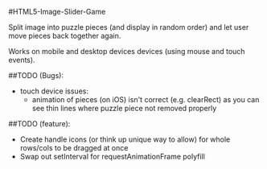 #HTML5-Image-Slider-Game

Split image into puzzle pieces (and display in random order) and let user move pieces back together again.

Works on mobile and desktop devices devices (using mouse and touch events).

##TODO (Bugs):
* touch device issues:
    * animation of pieces (on iOS) isn't correct (e.g. clearRect) as you can see thin lines where puzzle piece not removed properly
	
##TODO (feature):
* Create handle icons (or think up unique way to allow) for whole rows/cols to be dragged at once
* Swap out setInterval for requestAnimationFrame polyfill